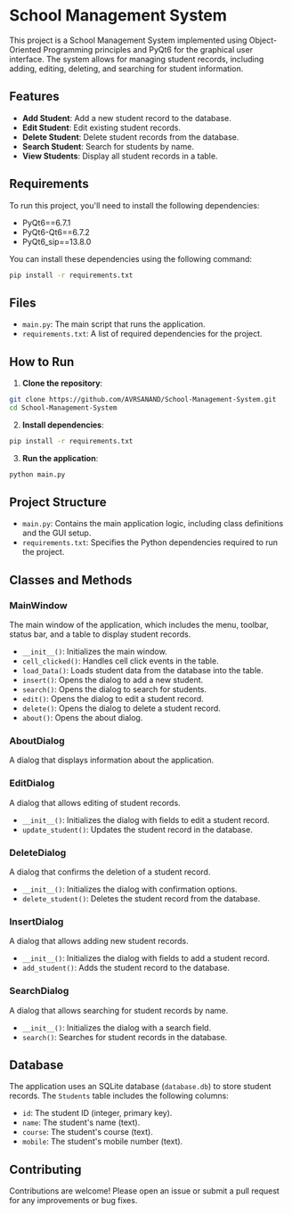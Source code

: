 # School Management System

This project is a School Management System implemented using Object-Oriented Programming principles and PyQt6 for the graphical user interface. The system allows for managing student records, including adding, editing, deleting, and searching for student information.

## Features

- **Add Student**: Add a new student record to the database.
- **Edit Student**: Edit existing student records.
- **Delete Student**: Delete student records from the database.
- **Search Student**: Search for students by name.
- **View Students**: Display all student records in a table.

## Requirements

To run this project, you'll need to install the following dependencies:

- PyQt6==6.7.1
- PyQt6-Qt6==6.7.2
- PyQt6_sip==13.8.0

You can install these dependencies using the following command:

```bash
pip install -r requirements.txt
```

## Files

- `main.py`: The main script that runs the application.
- `requirements.txt`: A list of required dependencies for the project.

## How to Run

1. **Clone the repository**:

```bash
git clone https://github.com/AVRSANAND/School-Management-System.git
cd School-Management-System
```

2. **Install dependencies**:

```bash
pip install -r requirements.txt
```

3. **Run the application**:

```bash
python main.py
```

## Project Structure

- `main.py`: Contains the main application logic, including class definitions and the GUI setup.
- `requirements.txt`: Specifies the Python dependencies required to run the project.

## Classes and Methods

### MainWindow

The main window of the application, which includes the menu, toolbar, status bar, and a table to display student records.

- `__init__()`: Initializes the main window.
- `cell_clicked()`: Handles cell click events in the table.
- `load_Data()`: Loads student data from the database into the table.
- `insert()`: Opens the dialog to add a new student.
- `search()`: Opens the dialog to search for students.
- `edit()`: Opens the dialog to edit a student record.
- `delete()`: Opens the dialog to delete a student record.
- `about()`: Opens the about dialog.

### AboutDialog

A dialog that displays information about the application.

### EditDialog

A dialog that allows editing of student records.

- `__init__()`: Initializes the dialog with fields to edit a student record.
- `update_student()`: Updates the student record in the database.

### DeleteDialog

A dialog that confirms the deletion of a student record.

- `__init__()`: Initializes the dialog with confirmation options.
- `delete_student()`: Deletes the student record from the database.

### InsertDialog

A dialog that allows adding new student records.

- `__init__()`: Initializes the dialog with fields to add a student record.
- `add_student()`: Adds the student record to the database.

### SearchDialog

A dialog that allows searching for student records by name.

- `__init__()`: Initializes the dialog with a search field.
- `search()`: Searches for student records in the database.

## Database

The application uses an SQLite database (`database.db`) to store student records. The `Students` table includes the following columns:

- `id`: The student ID (integer, primary key).
- `name`: The student's name (text).
- `course`: The student's course (text).
- `mobile`: The student's mobile number (text).

## Contributing

Contributions are welcome! Please open an issue or submit a pull request for any improvements or bug fixes.

